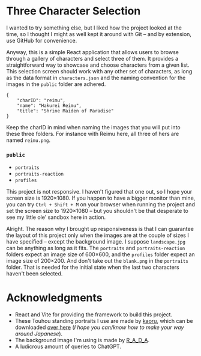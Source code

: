 # Three Character Selection

I wanted to try something else, but I liked how the project looked at the time, so I thought I might as well kept it around with Git – and by extension, use GitHub for convenience.

Anyway, this is a simple React application that allows users to browse through a gallery of characters and select three of them. It provides a straightforward way to showcase and choose characters from a given list. This selection screen should work with any other set of characters, as long as the data format in `characters.json` and the naming convention for the images in the `public` folder are adhered.


```
{
    "charID": "reimu",
    "name": "Hakurei Reimu",
    "title": "Shrine Maiden of Paradise"
}
```

Keep the charID in mind when naming the images that you will put into these three folders. For instance with Reimu here, all three of hers are named `reimu.png`.

### `public`
- `portraits`
- `portraits-reaction`
- `profiles`

This project is not responsive. I haven't figured that one out, so I hope your screen size is 1920×1080. If you happen to have a bigger monitor than mine, you can try `Ctrl + Shift + M` on your browser when running the project and set the screen size to 1920×1080 – but you shouldn't be that desperate to see my little ole' sandbox here in action.

Alright. The reason why I brought up responsiveness is that I can guarantee the layout of this project only when the images are at the couple of sizes I have specified – except the background image. I suppose `landscape.jpg` can be anything as long as it fits. The `portraits` and `portraits-reaction` folders expect an image size of 600×600, and the `profiles` folder expect an image size of 200×200. And don't take out the `blank.png` in the `portraits` folder. That is needed for the initial state when the last two characters haven't been selected.

# Acknowledgments

- React and Vite for providing the framework to build this project.
- These Touhou standing portraits I use are made by [kaoru](https://www.pixiv.net/en/users/743845), which can be downloaded [over here](https://gensoukyou.1000.tv/dl.html) (*I hope you can/know how to make your way around Japanese*).
- The background image I'm using is made by [R_A_D_A](https://www.pixiv.net/en/artworks/54346102).
- A ludicrous amount of queries to ChatGPT.
